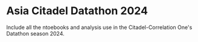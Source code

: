 # Asia Citadel Datathon 2024
Include all the ntoebooks and analysis use in the Citadel-Correlation One's Datathon season 2024.
